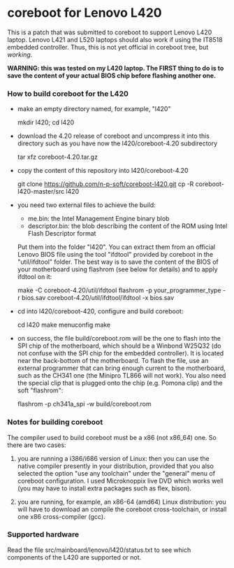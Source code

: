 # coreboot for Lenovo L420

This is a patch that was submitted to coreboot to support Lenovo L420 laptop.
Lenovo L421 and L520 laptops should also work if using the IT8518 embedded 
controller. Thus, this is not yet official in coreboot tree, but *working*.

**WARNING: this was tested on my L420 laptop. The FIRST thing to do is to
save the content of your actual BIOS chip before flashing another one.**

### How to build coreboot for the L420

* make an empty directory named, for example, "l420"

    mkdir l420; cd l420

* download the 4.20 release of coreboot and uncompress it into this directory
such as you have now the l420/coreboot-4.20 subdirectory

    tar xfz coreboot-4.20.tar.gz

* copy the content of this repository into l420/coreboot-4.20

    git clone https://github.com/n-p-soft/coreboot-l420.git
    cp -R coreboot-l420-master/src l420

* you need two external files to achieve the build:
  - me.bin: the Intel Management Engine binary blob
  - descriptor.bin: the blob describing the content of the ROM using 
     Intel Flash Descriptor format

  Put them into the folder "l420". You can extract them from an official Lenovo
  BIOS file using the tool "ifdtool" provided by coreboot in the "util/ifdtool"
  folder. The best way is to save the content of the BIOS of your motherboard
  using flashrom (see below for details) and to apply ifdtool on it:

    make -C coreboot-4.20/util/ifdtool
    flashrom -p your_programmer_type -r bios.sav
    coreboot-4.20/util/ifdtool/ifdtool -x bios.sav

* cd into l420/coreboot-420, configure and build coreboot:

    cd l420
    make menuconfig
    make

* on success, the file build/coreboot.rom will be the one to flash into the
  SPI chip of the motherboard, which should be a Winbond W25Q32 (do not
  confuse with the SPI chip for the embedded controller). It is located near
  the back-bottom of the motherboard. To flash the file, use an external
  programmer that can bring enough current to the motherboard, such as the
  CH341 one (the Minipro TL866 will not work). You also need the special clip
  that is plugged onto the chip (e.g. Pomona clip) and the soft "flashrom":

    flashrom -p ch341a_spi -w build/coreboot.rom

### Notes for building coreboot

  The compiler used to build coreboot must be a x86 (not x86_64) one. So
there are two cases:

1. you are running a i386/i686 version of Linux: then you can use the
   native compiler presently in your distribution, provided that you also
   selected the option "use any toolchain" under the "general" menu of
   coreboot configuration. I used Microknoppix live DVD which works well
   (you may have to install extra packages such as flex, bison).

2. you are running, for example, an x86-64 (amd64) Linux distribution:
   you will have to download an compile the coreboot cross-toolchain, or
   install one x86 cross-compiler (gcc).

### Supported hardware

  Read the file src/mainboard/lenovo/l420/status.txt to see which components
of the L420 are supported or not.

